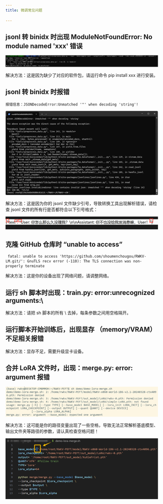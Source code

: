 ```yaml
---
title: 微调常见问题

---
```


## jsonl 转 binidx 时出现 ModuleNotFoundError: No module named 'xxx' 错误

![ft-faq-No-module](./imgs/ft-faq-No-module.png)

解决方法：这是因为缺少了对应的软件包，请运行命令 pip install xxx 进行安装。

## jsonl 转 binidx 时报错

```
报错信息：JSONDecodeError:Unmatched '"' when decoding 'string'! 
```

![ft-faq-Unmatched](./imgs/ft-faq-Unmatched.png)

解决方法：这是因为你的 jsonl 文件缺少引号，导致转换工具出现解析错误，请检查 jsonl 文件的所有行是否都符合以下引号格式：

![ft-faq-Unmatched-answer](./imgs/ft-faq-Unmatched-answer.png)

## 克隆 GitHub 仓库时 “unable to access”

```
 fatal: unable to access 'https://github.com/shoumenchougou/RWKV-LM.git/': GnuTLS recv error (-110): The TLS connection was non-properly terminate
```

解决方法：这是你的设备出现了网络问题，请调整网络。

## 运行 sh 脚本时出现：train.py: error:unrecognized arguments:\ 

解决方法：请把 sh 脚本的所有 \ 去掉，每条参数之间用空格隔开。

## 运行脚本开始训练后，出现显存 （memory/VRAM） 不足相关报错

解决方法：显存不足，需要升级显卡设备。

## 合并 LoRA 文件时，出现：merge.py: error: argument 报错

![merge.py: error](./imgs/ft-faq-merge-lora-error.png)

解决方法：这可能是你的路径变量出现了一些空格，导致无法正常解析基底模型、输出文件夹等路径的参数，请认真检查空格问题！

![fix-merge.py: error](./imgs/ft-faq-fix-merge-lora-error.png)
